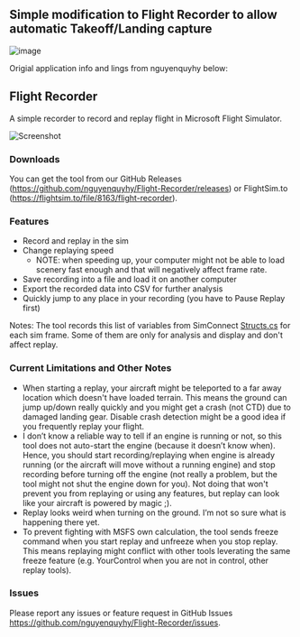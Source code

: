## Simple modification to Flight Recorder to allow automatic Takeoff/Landing capture

![image](https://github.com/NMatt30/Flight-Recorder/assets/10452662/0bde5c49-86ec-4142-9b8d-d5fe426976ba)



Origial application info and lings from nguyenquyhy below:

## Flight Recorder

A simple recorder to record and replay flight in Microsoft Flight Simulator.

![Screenshot](Assets/Screenshot.png)

### Downloads

You can get the tool from our GitHub Releases (https://github.com/nguyenquyhy/Flight-Recorder/releases) or FlightSim.to (https://flightsim.to/file/8163/flight-recorder).

### Features

- Record and replay in the sim
- Change replaying speed
  - NOTE: when speeding up, your computer might not be able to load scenery fast enough and that will negatively affect frame rate.
- Save recording into a file and load it on another computer
- Export the recorded data into CSV for further analysis
- Quickly jump to any place in your recording (you have to Pause Replay first)

Notes: The tool records this list of variables from SimConnect [Structs.cs](FlightRecorder.Client.SimConnectMSFS/Structs.cs) for each sim frame. Some of them are only for analysis and display and don't affect replay.

### Current Limitations and Other Notes

- When starting a replay, your aircraft might be teleported to a far away location which doesn't have loaded terrain. This means the ground can jump up/down really quickly and you might get a crash (not CTD) due to damaged landing gear. Disable crash detection might be a good idea if you frequently replay your flight.
- I don’t know a reliable way to tell if an engine is running or not, so this tool does not auto-start the engine (because it doesn’t know when). Hence, you should start recording/replaying when engine is already running (or the aircraft will move without a running engine) and stop recording before turning off the engine (not really a problem, but the tool might not shut the engine down for you). Not doing that won't prevent you from replaying or using any features, but replay can look like your aircraft is powered by magic ;).
- Replay looks weird when turning on the ground. I’m not so sure what is happening there yet.
- To prevent fighting with MSFS own calculation, the tool sends freeze command when you start replay and unfreeze when you stop replay. 
This means replaying might conflict with other tools leverating the same freeze feature (e.g. YourControl when you are not in control, other replay tools).

### Issues

Please report any issues or feature request in GitHub Issues https://github.com/nguyenquyhy/Flight-Recorder/issues. 
